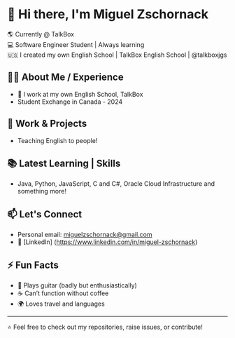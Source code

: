 # 👋 Hi there, I'm Miguel Zschornack

🌎 Currently @ TalkBox   
💻 Software Engineer Student | Always learning     
🇺🇸 I created my own English School | TalkBox English School | @talkboxjgs    


## 👨‍💻 About Me / Experience

- 🔭 I work at my own English School, TalkBox
- Student Exchange in Canada - 2024


## 💼 Work & Projects

- Teaching English to people!


## 📚 Latest Learning | Skills

- Java, Python, JavaScript, C and C#, Oracle Cloud Infrastructure and something more!
  

## 📫 Let's Connect

- Personal email: miguelzschornack@gmail.com
- 💼 [LinkedIn] (https://www.linkedin.com/in/miguel-zschornack)


## ⚡ Fun Facts

- 🎵 Plays guitar (badly but enthusiastically)
- ☕ Can’t function without coffee
- 🌍 Loves travel and languages


---


⭐️ Feel free to check out my repositories, raise issues, or contribute!

